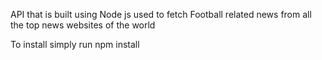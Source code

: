API that is built using Node js used to fetch Football related news from all the top news websites of the world

To install simply run npm install

